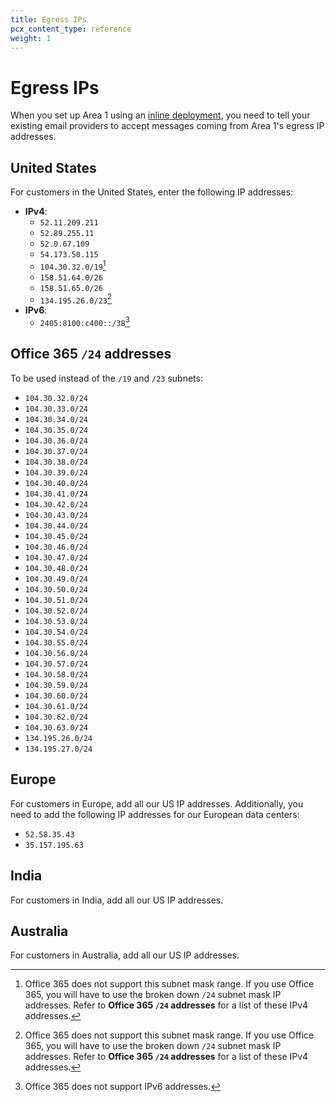 ```yaml
---
title: Egress IPs
pcx_content_type: reference
weight: 1
---
```


# Egress IPs

When you set up Area 1 using an [inline deployment](/email-security/deployment/inline/), you need to tell your existing email providers to accept messages coming from Area 1's egress IP addresses.

## United States

For customers in the United States, enter the following IP addresses:

- **IPv4**:
  - `52.11.209.211`
  - `52.89.255.11`
  - `52.0.67.109`
  - `54.173.50.115`
  - `104.30.32.0/19`[^1]
  - `158.51.64.0/26`
  - `158.51.65.0/26`
  - `134.195.26.0/23`[^1]
- **IPv6**:
  - `2405:8100:c400::/38`[^2]

## Office 365 `/24` addresses

To be used instead of the `/19` and `/23` subnets:
  - `104.30.32.0/24`
  - `104.30.33.0/24`
  - `104.30.34.0/24`
  - `104.30.35.0/24`
  - `104.30.36.0/24`
  - `104.30.37.0/24`
  - `104.30.38.0/24`
  - `104.30.39.0/24`
  - `104.30.40.0/24`
  - `104.30.41.0/24`
  - `104.30.42.0/24`
  - `104.30.43.0/24`
  - `104.30.44.0/24`
  - `104.30.45.0/24`
  - `104.30.46.0/24`
  - `104.30.47.0/24`
  - `104.30.48.0/24`
  - `104.30.49.0/24`
  - `104.30.50.0/24`
  - `104.30.51.0/24`
  - `104.30.52.0/24`
  - `104.30.53.0/24`
  - `104.30.54.0/24`
  - `104.30.55.0/24`
  - `104.30.56.0/24`
  - `104.30.57.0/24`
  - `104.30.58.0/24`
  - `104.30.59.0/24`
  - `104.30.60.0/24`
  - `104.30.61.0/24`
  - `104.30.62.0/24`
  - `104.30.63.0/24`
  - `134.195.26.0/24`
  - `134.195.27.0/24`

## Europe

For customers in Europe, add all our US IP addresses. Additionally, you need to add the following IP addresses for our European data centers:

- `52.58.35.43`
- `35.157.195.63`

## India

For customers in India, add all our US IP addresses.

## Australia

For customers in Australia, add all our US IP addresses.

[^1]: Office 365 does not support this subnet mask range. If you use Office 365, you will have to use the broken down `/24` subnet mask IP addresses. Refer to **Office 365 `/24` addresses** for a list of these IPv4 addresses.

[^2]: Office 365 does not support IPv6 addresses.